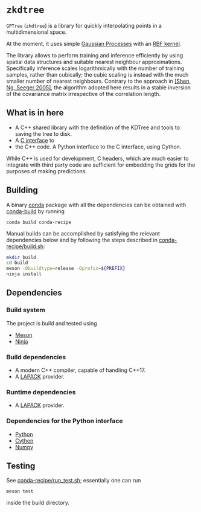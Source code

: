 # `zkdtree`


`GPTree` (`zkdtree`) is a library for quickly interpolating points in a
multidimensional space.

At the moment, it uses simple [Gaussian
Processes](http://www.gaussianprocess.org/gpml/) with an [RBF
kernel](https://en.wikipedia.org/wiki/Radial_basis_function_kernel).

The library allows to perform training and inference efficiently by using
spatial data structures and suitable nearest neighbour approximations.
Specifically inference scales logarithmically with the number of training
samples, rather than cubically; the cubic scaling is instead with the much
smaller number of nearest neighbours. Contrary to the approach in
[[Shen, Ng, Seeger
2005]](https://papers.nips.cc/paper/2835-fast-gaussian-process-regression-using-kd-trees.pdf),
the algorithm adopted here results in a stable inversion of the covariance matrix
irrespective of the correlation length.


## What is in here

  - A C++ shared library with the definition of the KDTree and tools to saving
	the tree to disk.
  - A [C
    interface](https://github.com/Zaharid/GPTree/blob/master/include/capi.h) to
  - the C++ code.  A Python interface to the C interface, using Cython.

While C++ is used for development, C headers, which are much easier to integrate
with third party code are sufficient for embedding the grids for the purposes of
making predictions.

## Building

A binary [conda](https://docs.conda.io/en/latest/) package with all the
dependencies can be obtained with
[conda-build](https://docs.conda.io/projects/conda-build/en/latest/) by running

```
conda build conda-recipe
```

Manual builds can be accomplished by satisfying the relevant dependencies below
and by following the steps described in
[conda-recipe/build.sh](https://github.com/Zaharid/GPTree/blob/master/conda-recipe/build.sh):

```bash
mkdir build
cd build
meson -Dbuildtype=release -Dprefix=${PREFIX}
ninja install
```

## Dependencies

### Build system

The project is build and tested using

  - [Meson](https://mesonbuild.com)
  - [Ninja](https://ninja-build.org/)

### Build dependencies

  - A modern C++ compiler, capable of handling C++17.
  - A [LAPACK](https://en.wikipedia.org/wiki/LAPACK) provider.

### Runtime dependencies

  - A [LAPACK](https://en.wikipedia.org/wiki/LAPACK) provider.


### Dependencies for the Python interface

  - [Python](https://www.python.org/)
  - [Cython](https://cython.org/)
  - [Numpy](https://numpy.org/)

## Testing

See
[conda-recipe/run_test.sh](https://github.com/Zaharid/GPTree/blob/master/conda-recipe/run_test.sh);
essentially one can run
```
meson test
```
inside the build directory.
